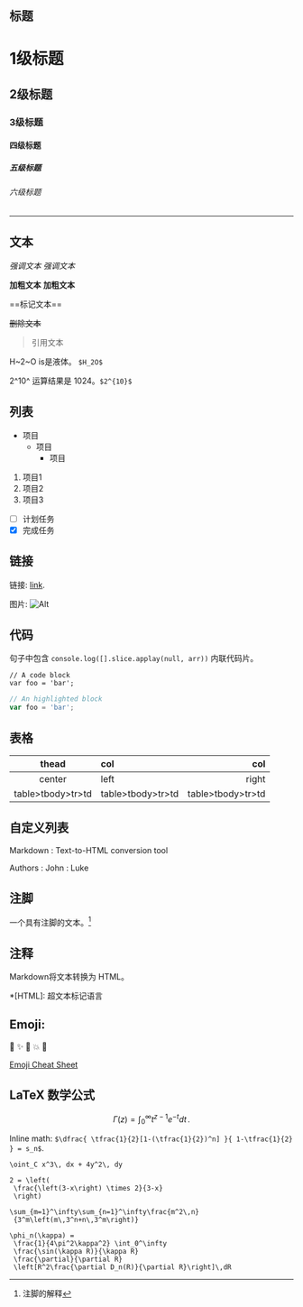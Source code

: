 
## 标题

# 1级标题

## 2级标题

### 3级标题

#### 四级标题

##### 五级标题

###### 六级标题

---

## 文本

*强调文本* _强调文本_

**加粗文本** __加粗文本__

==标记文本==

~~删除文本~~

> 引用文本

H~2~O is是液体。 `$H_2O$`

2^10^ 运算结果是 1024。`$2^{10}$`

## 列表

- 项目
  * 项目
    + 项目

1. 项目1
2. 项目2
3. 项目3

- [ ] 计划任务
- [x] 完成任务

## 链接

链接: [link](https://xinlu.ink).

图片: ![Alt](http://temp.im/128x128)

## 代码

句子中包含 `console.log([].slice.applay(null, arr))` 内联代码片。

```
// A code block
var foo = 'bar';
```

```javascript
// An highlighted block
var foo = 'bar';
```

## 表格

|       thead       | col               |               col |
|:-----------------:|:------------------|------------------:|
|      center       | left              |             right |
| table>tbody>tr>td | table>tbody>tr>td | table>tbody>tr>td |

## 自定义列表

Markdown
:  Text-to-HTML conversion tool

Authors
:  John
:  Luke

## 注脚

一个具有注脚的文本。[^1]

[^1]: 注脚的解释

## 注释

Markdown将文本转换为 HTML。

*[HTML]:   超文本标记语言

## Emoji:

:panda_face: :sparkles: :camel: :boom: :pig:

[Emoji Cheat Sheet](http://www.emoji-cheat-sheet.com/)

## LaTeX 数学公式

$$
\Gamma(z) = \int_0^\infty t^{z-1}e^{-t}dt\,.
$$

Inline math: `$\dfrac{ \tfrac{1}{2}[1-(\tfrac{1}{2})^n] }{ 1-\tfrac{1}{2} } = s_n$`.

```katex
\oint_C x^3\, dx + 4y^2\, dy

2 = \left(
 \frac{\left(3-x\right) \times 2}{3-x}
 \right)

\sum_{m=1}^\infty\sum_{n=1}^\infty\frac{m^2\,n}
 {3^m\left(m\,3^n+n\,3^m\right)}

\phi_n(\kappa) =
 \frac{1}{4\pi^2\kappa^2} \int_0^\infty
 \frac{\sin(\kappa R)}{\kappa R}
 \frac{\partial}{\partial R}
 \left[R^2\frac{\partial D_n(R)}{\partial R}\right]\,dR
```
